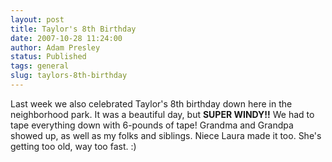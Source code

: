 ```yaml
---
layout: post
title: Taylor's 8th Birthday
date: 2007-10-28 11:24:00
author: Adam Presley
status: Published
tags: general
slug: taylors-8th-birthday
---
```


Last week we also celebrated Taylor's 8th birthday down here in the
neighborhood park. It was a beautiful day, but **SUPER WINDY!!** We had
to tape everything down with 6-pounds of tape! Grandma and Grandpa
showed up, as well as my folks and siblings. Niece Laura made it too.
She's getting too old, way too fast. :)


